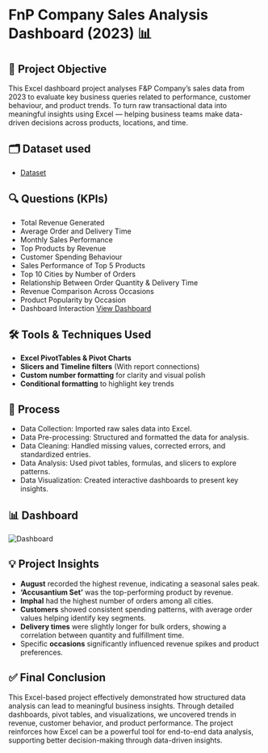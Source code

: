 # FnP Company Sales Analysis Dashboard (2023) 📊

## 🎯 Project Objective
This Excel dashboard project analyses F&P Company’s sales data from 2023 to evaluate key business queries related to performance, customer behaviour, and product trends.
To turn raw transactional data into meaningful insights using Excel — helping business teams make data-driven decisions across products, locations, and time.

## 🗂️ Dataset used
- <a href="https://github.com/Raghunath-analytics/Data-Analysis-Dashboard-/blob/main/F%26P_Sales_%20Dashboard.xlsx">Dataset</a>

## 🔍 Questions (KPIs)

-	Total Revenue Generated
-	Average Order and Delivery Time
-	Monthly Sales Performance
-	Top Products by Revenue
-	Customer Spending Behaviour
-	Sales Performance of Top 5 Products
-	Top 10 Cities by Number of Orders
-	Relationship Between Order Quantity & Delivery Time
-	Revenue Comparison Across Occasions
-	Product Popularity by Occasion
-	Dashboard Interaction <a href="https://github.com/Raghunath-analytics/Data-Analysis-Dashboard-/blob/main/Dashboard.png">View Dashboard</a>

## 🛠️ Tools & Techniques Used

- **Excel PivotTables & Pivot Charts**
- **Slicers and Timeline filters** (With report connections)
- **Custom number formatting** for clarity and visual polish
- **Conditional formatting** to highlight key trends

## 🔷 Process

- Data Collection: Imported raw sales data into Excel.
- Data Pre-processing: Structured and formatted the data for analysis.
- Data Cleaning: Handled missing values, corrected errors, and standardized entries.
- Data Analysis: Used pivot tables, formulas, and slicers to explore patterns.
- Data Visualization: Created interactive dashboards to present key insights.

 ## 📊 Dashboard

![Dashboard](https://github.com/user-attachments/assets/6ac936d9-fc1b-4e23-adc3-69f6eebf501b)


## 💡 Project Insights

- **August** recorded the highest revenue, indicating a seasonal sales peak.
- **‘Accusantium Set’** was the top-performing product by revenue.
- **Imphal** had the highest number of orders among all cities.
- **Customers** showed consistent spending patterns, with average order values helping identify key segments.
- **Delivery times** were slightly longer for bulk orders, showing a correlation between quantity and fulfillment time.
- Specific **occasions** significantly influenced revenue spikes and product preferences.

## ✅ Final Conclusion

This Excel-based project effectively demonstrated how structured data analysis can lead to meaningful business insights. Through detailed dashboards, pivot tables, and visualizations, we uncovered trends in revenue, customer behavior, and product performance. The project reinforces how Excel can be a powerful tool for end-to-end data analysis, supporting better decision-making through data-driven insights.





  
